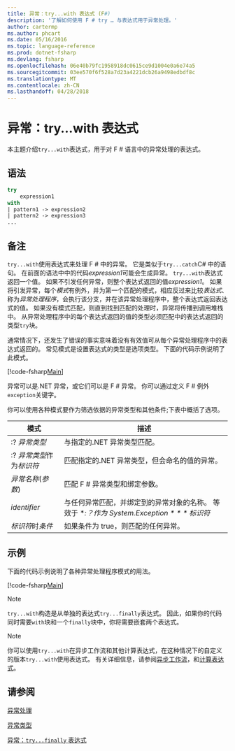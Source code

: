 ```yaml
---
title: 异常：try...with 表达式 (F#)
description: '了解如何使用 F # try … 与表达式用于异常处理。'
author: cartermp
ms.author: phcart
ms.date: 05/16/2016
ms.topic: language-reference
ms.prod: dotnet-fsharp
ms.devlang: fsharp
ms.openlocfilehash: 06e40b79fc1958918dc0615ce9d1004e0a6e74a5
ms.sourcegitcommit: 03ee570f6f528a7d23a4221dcb26a9498edbdf8c
ms.translationtype: MT
ms.contentlocale: zh-CN
ms.lasthandoff: 04/28/2018
---
```

# <a name="exceptions-the-trywith-expression"></a>异常：try...with 表达式

本主题介绍`try...with`表达式，用于对 F # 语言中的异常处理的表达式。


## <a name="syntax"></a>语法

```fsharp
try
    expression1
with
| pattern1 -> expression2
| pattern2 -> expression3
...
```

## <a name="remarks"></a>备注
`try...with`使用表达式来处理 F # 中的异常。 它是类似于`try...catch`C# 中的语句。 在前面的语法中中的代码*expression1*可能会生成异常。 `try...with`表达式返回一个值。 如果不引发任何异常，则整个表达式返回的值*expression1*。 如果将引发异常，每个*模式*有例外，并为第一个匹配的模式，相应反过来比较*表达式*、 称为*异常处理程序*，会执行该分支，并在该异常处理程序中，整个表达式返回表达式的值。 如果没有模式匹配，则直到找到匹配的处理时，异常将传播到调用堆栈中。 从异常处理程序中的每个表达式返回的值的类型必须匹配中的表达式返回的类型`try`块。

通常情况下，还发生了错误的事实意味着没有有效值可从每个异常处理程序中的表达式返回的。 常见模式是设置表达式的类型是选项类型。 下面的代码示例说明了此模式。

[!code-fsharp[Main](../../../../samples/snippets/fsharp/lang-ref-2/snippet5601.fs)]

异常可以是.NET 异常，或它们可以是 F # 异常。 你可以通过定义 F # 例外`exception`关键字。

你可以使用各种模式要作为筛选依据的异常类型和其他条件;下表中概括了选项。


|模式|描述|
|-------|-----------|
|:? *异常类型*|与指定的.NET 异常类型匹配。|
|:? *异常类型*作为*标识符*|匹配指定的.NET 异常类型，但会命名的值的异常。|
|*异常名称*(*参数*)|匹配 F # 异常类型和绑定参数。|
|*identifier*|与任何异常匹配，并绑定到的异常对象的名称。 等效于 **:？作为 System.Exception * * * 标识符*|
|*标识符*时*条件*|如果条件为 true，则匹配的任何异常。|

## <a name="examples"></a>示例
下面的代码示例说明了各种异常处理程序模式的用法。

[!code-fsharp[Main](../../../../samples/snippets/fsharp/lang-ref-2/snippet5602.fs)]
    
>[!NOTE] 
`try...with`构造是从单独的表达式`try...finally`表达式。 因此，如果你的代码同时需要`with`块和一个`finally`块中，你将需要嵌套两个表达式。

>[!NOTE] 
你可以使用`try...with`在异步工作流和其他计算表达式，在这种情况下的自定义的版本`try...with`使用表达式。 有关详细信息，请参阅[异步工作流](../asynchronous-workflows.md)，和[计算表达式](../computation-expressions.md)。


## <a name="see-also"></a>请参阅
[异常处理](index.md)

[异常类型](exception-types.md)

[异常：`try...finally` 表达式](the-try-finally-expression.md)

